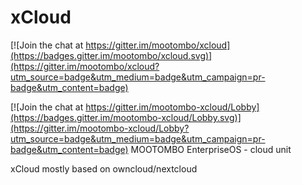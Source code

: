 # xCloud

[![Join the chat at https://gitter.im/mootombo/xcloud](https://badges.gitter.im/mootombo/xcloud.svg)](https://gitter.im/mootombo/xcloud?utm_source=badge&utm_medium=badge&utm_campaign=pr-badge&utm_content=badge)

[![Join the chat at https://gitter.im/mootombo-xcloud/Lobby](https://badges.gitter.im/mootombo-xcloud/Lobby.svg)](https://gitter.im/mootombo-xcloud/Lobby?utm_source=badge&utm_medium=badge&utm_campaign=pr-badge&utm_content=badge)
MOOTOMBO EnterpriseOS - cloud unit

xCloud mostly based on owncloud/nextcloud
